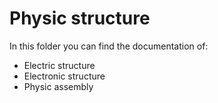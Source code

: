 # Physic structure

In this folder you can find the documentation of:
- Electric structure
- Electronic structure
- Physic assembly
